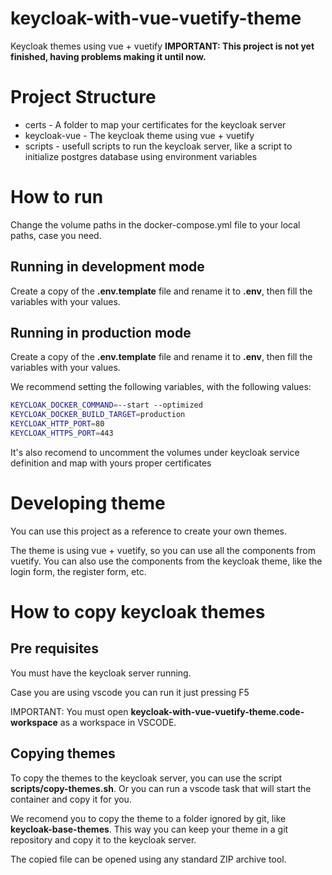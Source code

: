 # keycloak-with-vue-vuetify-theme
Keycloak themes using vue + vuetify
**IMPORTANT: This project is not yet finished, having problems making it until now.**

# Project Structure
- certs - A folder to map your certificates for the keycloak server
- keycloak-vue - The keycloak theme using vue + vuetify
- scripts - usefull scripts to run the keycloak server, like a script  to initialize postgres database using environment variables

# **How to run**
Change the volume paths in the docker-compose.yml file to your local paths, case you need.
## **Running in development mode**
Create a copy of the **.env.template** file and rename it to **.env**, then fill the variables with your values.

## **Running in production mode**
Create a copy of the **.env.template** file and rename it to **.env**, then fill the variables with your values.

We recommend setting the following variables, with the following values:
```bash
KEYCLOAK_DOCKER_COMMAND=--start --optimized
KEYCLOAK_DOCKER_BUILD_TARGET=production
KEYCLOAK_HTTP_PORT=80
KEYCLOAK_HTTPS_PORT=443
```
It's also recomend to uncomment the volumes under keycloak service definition and map with yours proper certificates

# **Developing theme**
You can use this project as a reference to create your own themes.

The theme is using vue + vuetify, so you can use all the components from vuetify. You can also use the components from the keycloak theme, like the login form, the register form, etc.

# How to copy keycloak themes

## Pre requisites
You must have the keycloak server running.

Case you are using vscode you can run it just pressing F5

IMPORTANT: You must open **keycloak-with-vue-vuetify-theme.code-workspace** as a workspace in VSCODE.

## **Copying themes**
To copy the themes to the keycloak server, you can use the script **scripts/copy-themes.sh**. Or you can run a vscode task that will start the container and copy it for you. 

We recomend you to copy the theme to a folder ignored by git, like **keycloak-base-themes**. This way you can keep your theme in a git repository and copy it to the keycloak server.

The copied file can be opened using any standard ZIP archive tool.
